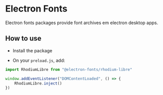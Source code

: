 # Electron Fonts

Electron fonts packages provide font archives em electron desktop apps.

## How to use

* Install the package

* On your `preload.js`, add:

```ts
import RhodiumLibre from "@electron-fonts/rhodium-libre"

window.addEventListener("DOMContentLoaded", () => {
    RhodiumLibre.inject()
})
```